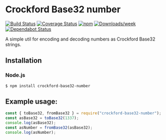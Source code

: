 # Crockford Base32 number
[![Build Status][1]][2]
[![Coverage Status][3]][4]
[![npm][5]][6]
[![Downloads/week][11]][12]
[![Dependabot Status][13]][14]


[1]: https://www.travis-ci.com/gnarr/crockford.svg?branch=main
[2]: https://www.travis-ci.com/gnarr/crockford
[3]: https://coveralls.io/repos/github/gnarr/crockford/badge.svg?branch=main
[4]: https://coveralls.io/github/gnarr/crockford?branch=main
[5]: https://img.shields.io/npm/v/crockford-base32-number.svg?style=flat-square
[6]: https://www.npmjs.com/package/crockford-base32-number
[11]: https://img.shields.io/npm/dw/crockford.svg
[12]: https://www.npmjs.com/package/crockford-base32-number
[13]: https://api.dependabot.com/badges/status?host=github&repo=gnarr/crockford
[14]: https://dependabot.com

A simple util for encoding and decoding numbers as Crockford Base32 strings.

## Installation

### Node.js

    $ npm install crockford-base32-number

## Example usage:

```javascript
const { toBase32, fromBase32 } = require("crockford-base32-number");
const asBase32 = toBase32(1337);
console.log(asBase32);
const asNumber = fromBase32(asBase32);
console.log(asNumber);
```
